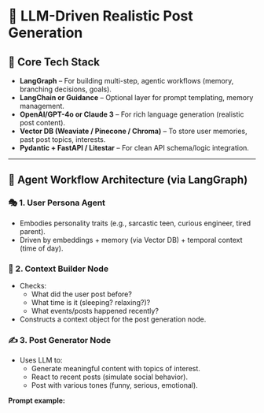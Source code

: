 # 🧠 LLM-Driven Realistic Post Generation

## 🔧 Core Tech Stack

- **LangGraph** – For building multi-step, agentic workflows (memory, branching decisions, goals).
- **LangChain or Guidance** – Optional layer for prompt templating, memory management.
- **OpenAI/GPT-4o or Claude 3** – For rich language generation (realistic post content).
- **Vector DB (Weaviate / Pinecone / Chroma)** – To store user memories, past post topics, interests.
- **Pydantic + FastAPI / Litestar** – For clean API schema/logic integration.

---

## 🧬 Agent Workflow Architecture (via LangGraph)

### 🎭 1. User Persona Agent
- Embodies personality traits (e.g., sarcastic teen, curious engineer, tired parent).
- Driven by embeddings + memory (via Vector DB) + temporal context (time of day).

### 🧠 2. Context Builder Node
- Checks:
  - What did the user post before?
  - What time is it (sleeping? relaxing?)?
  - What events/posts happened recently?
- Constructs a context object for the post generation node.

### ✍️ 3. Post Generator Node
- Uses LLM to:
  - Generate meaningful content with topics of interest.
  - React to recent posts (simulate social behavior).
  - Post with various tones (funny, serious, emotional).

**Prompt example:**
